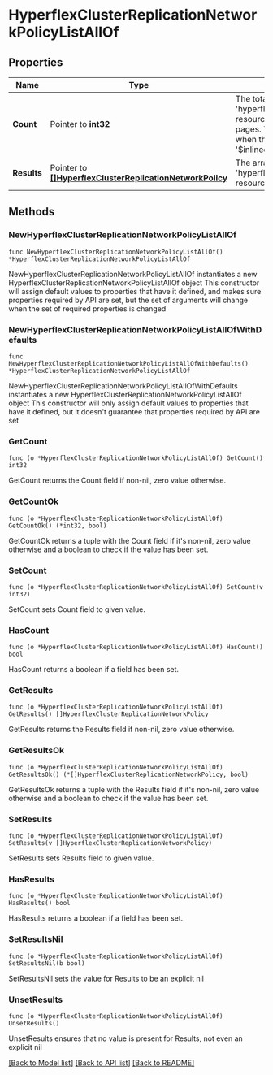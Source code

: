 # HyperflexClusterReplicationNetworkPolicyListAllOf

## Properties

Name | Type | Description | Notes
------------ | ------------- | ------------- | -------------
**Count** | Pointer to **int32** | The total number of &#39;hyperflex.ClusterReplicationNetworkPolicy&#39; resources matching the request, accross all pages. The &#39;Count&#39; attribute is included when the HTTP GET request includes the &#39;$inlinecount&#39; parameter. | [optional] 
**Results** | Pointer to [**[]HyperflexClusterReplicationNetworkPolicy**](hyperflex.ClusterReplicationNetworkPolicy.md) | The array of &#39;hyperflex.ClusterReplicationNetworkPolicy&#39; resources matching the request. | [optional] 

## Methods

### NewHyperflexClusterReplicationNetworkPolicyListAllOf

`func NewHyperflexClusterReplicationNetworkPolicyListAllOf() *HyperflexClusterReplicationNetworkPolicyListAllOf`

NewHyperflexClusterReplicationNetworkPolicyListAllOf instantiates a new HyperflexClusterReplicationNetworkPolicyListAllOf object
This constructor will assign default values to properties that have it defined,
and makes sure properties required by API are set, but the set of arguments
will change when the set of required properties is changed

### NewHyperflexClusterReplicationNetworkPolicyListAllOfWithDefaults

`func NewHyperflexClusterReplicationNetworkPolicyListAllOfWithDefaults() *HyperflexClusterReplicationNetworkPolicyListAllOf`

NewHyperflexClusterReplicationNetworkPolicyListAllOfWithDefaults instantiates a new HyperflexClusterReplicationNetworkPolicyListAllOf object
This constructor will only assign default values to properties that have it defined,
but it doesn't guarantee that properties required by API are set

### GetCount

`func (o *HyperflexClusterReplicationNetworkPolicyListAllOf) GetCount() int32`

GetCount returns the Count field if non-nil, zero value otherwise.

### GetCountOk

`func (o *HyperflexClusterReplicationNetworkPolicyListAllOf) GetCountOk() (*int32, bool)`

GetCountOk returns a tuple with the Count field if it's non-nil, zero value otherwise
and a boolean to check if the value has been set.

### SetCount

`func (o *HyperflexClusterReplicationNetworkPolicyListAllOf) SetCount(v int32)`

SetCount sets Count field to given value.

### HasCount

`func (o *HyperflexClusterReplicationNetworkPolicyListAllOf) HasCount() bool`

HasCount returns a boolean if a field has been set.

### GetResults

`func (o *HyperflexClusterReplicationNetworkPolicyListAllOf) GetResults() []HyperflexClusterReplicationNetworkPolicy`

GetResults returns the Results field if non-nil, zero value otherwise.

### GetResultsOk

`func (o *HyperflexClusterReplicationNetworkPolicyListAllOf) GetResultsOk() (*[]HyperflexClusterReplicationNetworkPolicy, bool)`

GetResultsOk returns a tuple with the Results field if it's non-nil, zero value otherwise
and a boolean to check if the value has been set.

### SetResults

`func (o *HyperflexClusterReplicationNetworkPolicyListAllOf) SetResults(v []HyperflexClusterReplicationNetworkPolicy)`

SetResults sets Results field to given value.

### HasResults

`func (o *HyperflexClusterReplicationNetworkPolicyListAllOf) HasResults() bool`

HasResults returns a boolean if a field has been set.

### SetResultsNil

`func (o *HyperflexClusterReplicationNetworkPolicyListAllOf) SetResultsNil(b bool)`

 SetResultsNil sets the value for Results to be an explicit nil

### UnsetResults
`func (o *HyperflexClusterReplicationNetworkPolicyListAllOf) UnsetResults()`

UnsetResults ensures that no value is present for Results, not even an explicit nil

[[Back to Model list]](../README.md#documentation-for-models) [[Back to API list]](../README.md#documentation-for-api-endpoints) [[Back to README]](../README.md)


